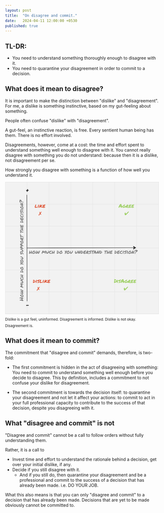 ```yaml
---
layout: post
title:  "On disagree and commit."
date:   2024-04-11 12:00:00 +0530
published: true
---
```


## TL-DR:
* You need to understand something thoroughly enough to disagree with it.
* You need to quarantine your disagreement in order to commit to a decision.


## What does it mean to disagree?
It is important to make the distinction between "dislike" and "disagreement". For me, a dislike is something instinctive, based on my gut-feeling about something.

People often confuse "dislike" with "disagreement".

A gut-feel, an instinctive reaction, is free. Every sentient human being has them. There is no effort involved. 

Disagreements, however, come at a cost: the time and effort spent to understand something well enough to disagree with it. You cannot really disagree with something you do not understand: because then it is a dislike, not disagreement per se. 

How strongly you disagree with something is a function of how well you understand it.

![](/assets/2024-04-11/dislike-vs-disagree.png)
<sub>Dislike is a gut feel, uninformed. Disagreement is informed. Dislike is not okay. Disagreement is.</sub>


## What does it mean to commit?
The commitment that "disagree and commit" demands, therefore, is two-fold: 

* The first commitment is hidden in the act of disagreeing with something: You need to commit to understand something well enough before you decide to disagree. This by definition, includes a commitment to not confuse your dislike for disagreement.

* The second commitment is towards the decision itself: to quarantine your disagreement and not let it affect your actions: to commit to act in your full professional capacity to contribute to the success of that decision, despite you disagreeing with it.


## What "disagree and commit" is not
"Disagree and commit" cannot be a call to follow orders without fully understanding them. 

Rather, it is a call to

* Invest time and effort to understand the rationale behind a decision, get over your initial dislike, if any.
* Decide if you still disagree with it.
    * And if you still do, then quarantine your disagreement and be a professional and commit to the success of a decision that has already been made. i.e. DO YOUR JOB.

What this also means is that you can only "disagree and commit" to a decision that has already been made. Decisions that are yet to be made obviously cannot be committed to.